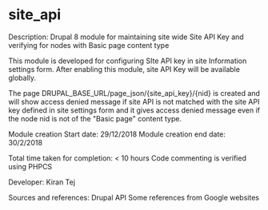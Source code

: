 # site_api
Description: Drupal 8 module for maintaining site wide Site API Key and verifying for nodes with Basic page content type

This module is developed for configuring SIte API key in site Information settings form. After enabling this module, site API Key will be available globally.

The page DRUPAL_BASE_URL/page_json/{site_api_key}/{nid} is created and will show access denied message if site API is not matched with the site API key defined in site settings form and it gives access denied message even if the node nid is not of the "Basic page" content type.

Module creation Start date: 29/12/2018
Module creation end date: 30/2/2018

Total time taken for completion: < 10 hours
Code commenting is verified using PHPCS

Developer: Kiran Tej

Sources and references:
Drupal API
Some references from Google websites
